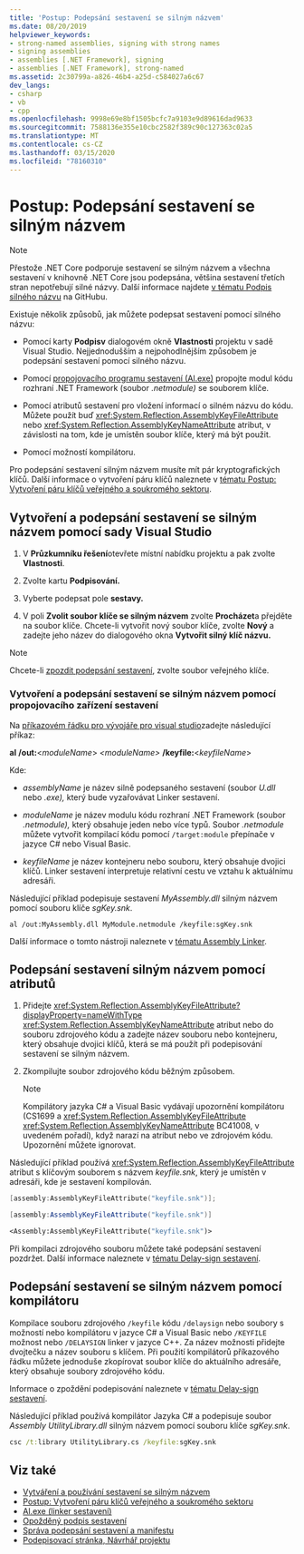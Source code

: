 ```yaml
---
title: 'Postup: Podepsání sestavení se silným názvem'
ms.date: 08/20/2019
helpviewer_keywords:
- strong-named assemblies, signing with strong names
- signing assemblies
- assemblies [.NET Framework], signing
- assemblies [.NET Framework], strong-named
ms.assetid: 2c30799a-a826-46b4-a25d-c584027a6c67
dev_langs:
- csharp
- vb
- cpp
ms.openlocfilehash: 9998e69e8bf1505bcfc7a9103e9d89616dad9633
ms.sourcegitcommit: 7588136e355e10cbc2582f389c90c127363c02a5
ms.translationtype: MT
ms.contentlocale: cs-CZ
ms.lasthandoff: 03/15/2020
ms.locfileid: "78160310"
---
```

# <a name="how-to-sign-an-assembly-with-a-strong-name"></a>Postup: Podepsání sestavení se silným názvem

> [!NOTE]
> Přestože .NET Core podporuje sestavení se silným názvem a všechna sestavení v knihovně .NET Core jsou podepsána, většina sestavení třetích stran nepotřebují silné názvy. Další informace najdete [v tématu Podpis silného názvu](https://github.com/dotnet/runtime/blob/master/docs/project/strong-name-signing.md) na GitHubu.

Existuje několik způsobů, jak můžete podepsat sestavení pomocí silného názvu:  
  
- Pomocí karty **Podpisv** dialogovém okně **Vlastnosti** projektu v sadě Visual Studio. Nejjednodušším a nejpohodlnějším způsobem je podepsání sestavení pomocí silného názvu.  
  
- Pomocí [propojovacího programu sestavení (Al.exe)](../../framework/tools/al-exe-assembly-linker.md) propojte modul kódu rozhraní .NET Framework (soubor *.netmodule)* se souborem klíče.  
  
- Pomocí atributů sestavení pro vložení informací o silném názvu do kódu. Můžete použít buď <xref:System.Reflection.AssemblyKeyFileAttribute> nebo <xref:System.Reflection.AssemblyKeyNameAttribute> atribut, v závislosti na tom, kde je umístěn soubor klíče, který má být použit.  
  
- Pomocí možností kompilátoru.  
  
 Pro podepsání sestavení silným názvem musíte mít pár kryptografických klíčů. Další informace o vytvoření páru klíčů naleznete v [tématu Postup: Vytvoření páru klíčů veřejného a soukromého sektoru](create-public-private-key-pair.md).  
  
## <a name="create-and-sign-an-assembly-with-a-strong-name-by-using-visual-studio"></a>Vytvoření a podepsání sestavení se silným názvem pomocí sady Visual Studio  
  
1. V **Průzkumníku řešení**otevřete místní nabídku projektu a pak zvolte **Vlastnosti**.  
  
2. Zvolte kartu **Podpisování.**  
  
3. Vyberte podepsat pole **sestavy.**  
  
4. V poli **Zvolit soubor klíče se silným názvem** zvolte **Procházet**a přejděte na soubor klíče. Chcete-li vytvořit nový soubor klíče, zvolte **Nový** a zadejte jeho název do dialogového okna **Vytvořit silný klíč názvu.**  
  
> [!NOTE]
> Chcete-li [zpozdit podepsání sestavení](delay-sign.md), zvolte soubor veřejného klíče.  
  
### <a name="create-and-sign-an-assembly-with-a-strong-name-by-using-the-assembly-linker"></a>Vytvoření a podepsání sestavení se silným názvem pomocí propojovacího zařízení sestavení  
  
Na [příkazovém řádku pro vývojáře pro visual studio](../../framework/tools/developer-command-prompt-for-vs.md)zadejte následující příkaz:  

**al** **/out:**\<*moduleName*> *\<moduleName>* **/keyfile:**\<*keyfileName*>  

Kde:  

- *assemblyName* je název silně podepsaného sestavení (soubor *U.dll* nebo *.exe),* který bude vyzařovávat Linker sestavení.  
  
- *moduleName* je název modulu kódu rozhraní .NET Framework (soubor *.netmodule),* který obsahuje jeden nebo více typů. Soubor *.netmodule* můžete vytvořit kompilací kódu pomocí `/target:module` přepínače v jazyce C# nebo Visual Basic.
  
- *keyfileName* je název kontejneru nebo souboru, který obsahuje dvojici klíčů. Linker sestavení interpretuje relativní cestu ve vztahu k aktuálnímu adresáři.  

Následující příklad podepisuje sestavení *MyAssembly.dll* silným názvem pomocí souboru klíče *sgKey.snk*.  

```console
al /out:MyAssembly.dll MyModule.netmodule /keyfile:sgKey.snk  
```  
  
Další informace o tomto nástroji naleznete v [tématu Assembly Linker](../../framework/tools/al-exe-assembly-linker.md).  
  
## <a name="sign-an-assembly-with-a-strong-name-by-using-attributes"></a>Podepsání sestavení silným názvem pomocí atributů  
  
1. Přidejte <xref:System.Reflection.AssemblyKeyFileAttribute?displayProperty=nameWithType> <xref:System.Reflection.AssemblyKeyNameAttribute> atribut nebo do souboru zdrojového kódu a zadejte název souboru nebo kontejneru, který obsahuje dvojici klíčů, která se má použít při podepisování sestavení se silným názvem.  

2. Zkompilujte soubor zdrojového kódu běžným způsobem.  

   > [!NOTE]
   > Kompilátory jazyka C# a Visual Basic vydávají upozornění kompilátoru (CS1699 a <xref:System.Reflection.AssemblyKeyFileAttribute> <xref:System.Reflection.AssemblyKeyNameAttribute> BC41008, v uvedeném pořadí), když narazí na atribut nebo ve zdrojovém kódu. Upozornění můžete ignorovat.  

Následující příklad používá <xref:System.Reflection.AssemblyKeyFileAttribute> atribut s klíčovým souborem s názvem *keyfile.snk*, který je umístěn v adresáři, kde je sestavení kompilován.  

```cpp
[assembly:AssemblyKeyFileAttribute("keyfile.snk")];
```

```csharp
[assembly:AssemblyKeyFileAttribute("keyfile.snk")]
```

```vb
<Assembly:AssemblyKeyFileAttribute("keyfile.snk")>
```

Při kompilaci zdrojového souboru můžete také podepsání sestavení pozdržet. Další informace naleznete v [tématu Delay-sign sestavení](delay-sign.md).  

## <a name="sign-an-assembly-with-a-strong-name-by-using-the-compiler"></a>Podepsání sestavení se silným názvem pomocí kompilátoru  

Kompilace souboru zdrojového `/keyfile` kódu `/delaysign` nebo soubory s možností nebo kompilátoru v jazyce C# a Visual Basic nebo `/KEYFILE` možnost nebo `/DELAYSIGN` linker v jazyce C++. Za název možnosti přidejte dvojtečku a název souboru s klíčem. Při použití kompilátorů příkazového řádku můžete jednoduše zkopírovat soubor klíče do aktuálního adresáře, který obsahuje soubory zdrojového kódu.  

Informace o zpoždění podepisování naleznete v [tématu Delay-sign sestavení](delay-sign.md).  

Následující příklad používá kompilátor Jazyka C# a podepisuje soubor *Assembly UtilityLibrary.dll* silným názvem pomocí souboru klíče *sgKey.snk*.  

```cmd
csc /t:library UtilityLibrary.cs /keyfile:sgKey.snk  
```  

## <a name="see-also"></a>Viz také

- [Vytváření a používání sestavení se silným názvem](create-use-strong-named.md)
- [Postup: Vytvoření páru klíčů veřejného a soukromého sektoru](create-public-private-key-pair.md)
- [Al.exe (linker sestavení)](../../framework/tools/al-exe-assembly-linker.md)
- [Opožděný podpis sestavení](delay-sign.md)
- [Správa podepsání sestavení a manifestu](/visualstudio/ide/managing-assembly-and-manifest-signing)
- [Podepisovací stránka, Návrhář projektu](/visualstudio/ide/reference/signing-page-project-designer)
